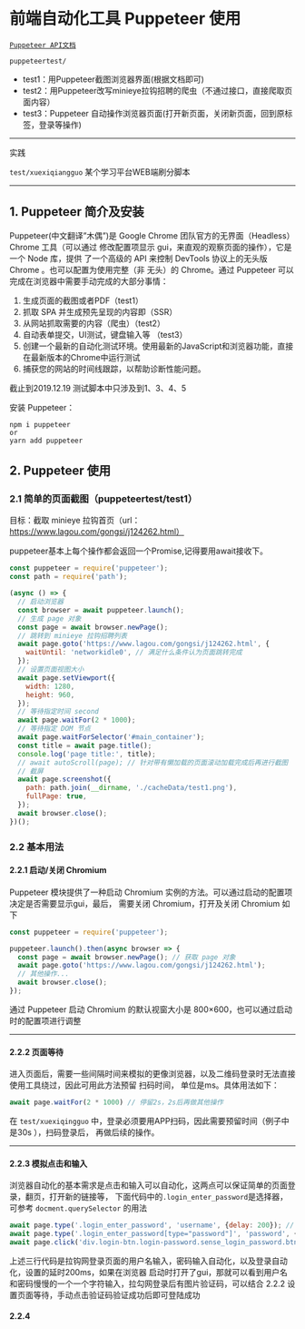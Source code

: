 # 前端自动化工具 Puppeteer 使用

[`Puppeteer API文档`](https://zhaoqize.github.io/puppeteer-api-zh_CN/#?product=Puppeteer&version=v2.0.0&show=outline)

`puppeteertest/`
* test1：用Puppeteer截图浏览器界面(根据文档即可)
* test2：用Puppeteer改写minieye拉钩招聘的爬虫（不通过接口，直接爬取页面内容）
* test3：Puppeteer 自动操作浏览器页面(打开新页面，关闭新页面，回到原标签，登录等操作)
---

实践  

`test/xuexiqiangguo` 某个学习平台WEB端刷分脚本

---

## 1. Puppeteer 简介及安装
Puppeteer(中文翻译”木偶”)是 Google Chrome 团队官方的无界面（Headless）Chrome 工具（可以通过
修改配置项显示 gui，来直观的观察页面的操作），它是一个 Node 库，提供 了一个高级的 API 来控制
DevTools 协议上的无头版 Chrome 。也可以配置为使用完整（非 无头）的 Chrome。通过 Puppeteer
可以完成在浏览器中需要手动完成的大部分事情：
1. 生成页面的截图或者PDF（test1）
2. 抓取 SPA 并生成预先呈现的内容即（SSR）
3. 从网站抓取需要的内容（爬虫）（test2）
4. 自动表单提交，UI测试，键盘输入等 （test3）
5. 创建一个最新的自动化测试环境。使用最新的JavaScript和浏览器功能，直接在最新版本的Chrome中运行测试
6. 捕获您的网站的时间线跟踪，以帮助诊断性能问题。 

截止到2019.12.19 测试脚本中只涉及到1、3、4、5

安装 Puppeteer：
 
```
npm i puppeteer
or
yarn add puppeteer
```

## 2. Puppeteer  使用
### 2.1 简单的页面截图（puppeteertest/test1）
目标：截取 minieye 拉钩首页（url：https://www.lagou.com/gongsi/j124262.html）
 
puppeteer基本上每个操作都会返回一个Promise,记得要用await接收下。

```javascript
const puppeteer = require('puppeteer');
const path = require('path');

(async () => {
  // 启动浏览器
  const browser = await puppeteer.launch();
  // 生成 page 对象
  const page = await browser.newPage();
  // 跳转到 minieye 拉钩招聘列表
  await page.goto('https://www.lagou.com/gongsi/j124262.html', {
    waitUntil: 'networkidle0', // 满足什么条件认为页面跳转完成
  });
  // 设置页面视图大小
  await page.setViewport({
    width: 1280,
    height: 960,
  });
  // 等待指定时间 second
  await page.waitFor(2 * 1000);
  // 等待指定 DOM 节点
  await page.waitForSelector('#main_container');
  const title = await page.title();
  console.log('page title:', title);
  // await autoScroll(page); // 针对带有懒加载的页面滚动加载完成后再进行截图
  // 截屏
  await page.screenshot({
    path: path.join(__dirname, './cacheData/test1.png'),
    fullPage: true,
  });
  await browser.close();
})();
```

### 2.2 基本用法
#### 2.2.1 启动/关闭 Chromium
Puppeteer 模块提供了一种启动 Chromium 实例的方法。可以通过启动的配置项决定是否需要显示gui，最后，
需要关闭 Chromium，打开及关闭 Chromium 如下 

```javascript
const puppeteer = require('puppeteer');

puppeteer.launch().then(async browser => {
  const page = await browser.newPage(); // 获取 page 对象
  await page.goto('https://www.lagou.com/gongsi/j124262.html');
  // 其他操作...
  await browser.close();
});
```
通过 Puppeteer 启动 Chromium 的默认视窗大小是 800×600，也可以通过启动时的配置项进行调整

---

#### 2.2.2 页面等待
进入页面后，需要一些间隔时间来模拟的更像浏览器，以及二维码登录时无法直接使用工具绕过，因此可用此方法预留
扫码时间， 单位是ms。具体用法如下：

```javascript
await page.waitFor(2 * 1000) // 停留2s，2s后再做其他操作
```
在 `test/xuexiqingguo` 中，登录必须要用APP扫码，因此需要预留时间（例子中是30s ），扫码登录后，
再做后续的操作。

---

#### 2.2.3 模拟点击和输入
浏览器自动化的基本需求是点击和输入可以自动化，这两点可以保证简单的页面登录，翻页，打开新的链接等，
下面代码中的`.login_enter_password`是选择器， 可参考 `docment.querySelector` 的用法

```javascript
await page.type('.login_enter_password', 'username', {delay: 200}); // 设置延时使输入更像人工操作
await page.type('.login_enter_password[type="password"]', 'password', {delay: 200});
await page.click('div.login-btn.login-password.sense_login_password.btn-green');
```
上述三行代码是拉钩网登录页面的用户名输入，密码输入自动化，以及登录自动化，设置的延时200ms，如果在浏览器
启动时打开了gui，那就可以看到用户名和密码慢慢的一个一个字符输入，拉勾网登录后有图片验证码，可以结合
2.2.2 设置页面等待，手动点击验证码验证成功后即可登陆成功

#### 2.2.4 
